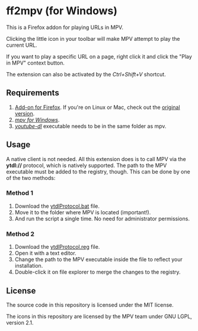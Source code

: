 ff2mpv (for Windows)
======

This is a Firefox addon for playing URLs in MPV.

Clicking the little icon in your toolbar will make MPV attempt to play the current URL.

If you want to play a specific URL on a page, right click it and click the "Play in MPV"
context button.

The extension can also be activated by the *Ctrl+Shift+V* shortcut.

## Requirements

1. [Add-on for Firefox](https://addons.mozilla.org/en-US/firefox/addon/ff2mpv-for-windows). If you're on Linux or Mac, check out the [original version](https://github.com/woodruffw/ff2mpv).
2. *[mpv for Windows](https://mpv.srsfckn.biz)*.
3. *[youtube-dl](https://ytdl-org.github.io/youtube-dl)* executable needs to be in the same folder as mpv.

## Usage
A native client is not needed. All this extension does is to call MPV via the **ytdl://** protocol, which is natively supported. The path to the MPV executable must be added to the registry, though. This can be done by one of the two methods:

### Method 1
1. Download the [ytdlProtocol.bat](https://github.com/eastmarch/ff2mpv/archive/master.zip) file.
2. Move it to the folder where MPV is located (important!).
3. And run the script a single time. No need for administrator permissions.

### Method 2
1. Download the [ytdlProtocol.reg](https://github.com/eastmarch/ff2mpv/archive/master.zip) file.
2. Open it with a text editor.
3. Change the path to the MPV executable inside the file to reflect your installation.
3. Double-click it on file explorer to merge the changes to the registry.

## License

The source code in this repository is licensed under the MIT license.

The icons in this repository are licensed by the MPV team under GNU LGPL, version 2.1.
